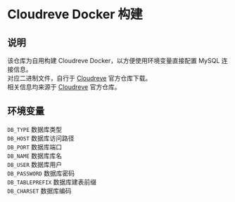 # Cloudreve Docker 构建

## 说明
该仓库为自用构建 Cloudreve Docker，以方便使用环境变量直接配置 MySQL 连接信息。  
对应二进制文件，自行于 [Cloudreve](https://github.com/cloudreve/Cloudreve) 官方仓库下载。  
相关信息均来源于 [Cloudreve](https://github.com/cloudreve/Cloudreve) 官方仓库。

## 环境变量

`DB_TYPE` 数据库类型  
`DB_HOST` 数据库访问路径  
`DB_PORT` 数据库端口  
`DB_NAME` 数据库库名  
`DB_USER` 数据库用户  
`DB_PASSWORD` 数据库密码  
`DB_TABLEPREFIX` 数据库建表前缀  
`DB_CHARSET` 数据库编码  
